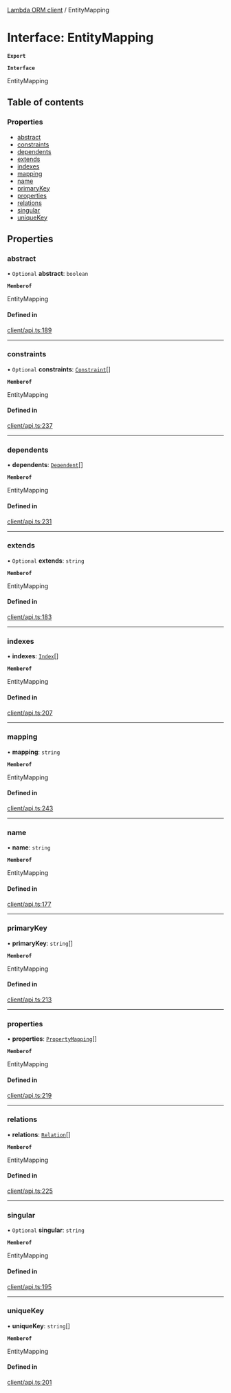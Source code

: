 [Lambda ORM client](../README.md) / EntityMapping

# Interface: EntityMapping

**`Export`**

**`Interface`**

EntityMapping

## Table of contents

### Properties

- [abstract](EntityMapping.md#abstract)
- [constraints](EntityMapping.md#constraints)
- [dependents](EntityMapping.md#dependents)
- [extends](EntityMapping.md#extends)
- [indexes](EntityMapping.md#indexes)
- [mapping](EntityMapping.md#mapping)
- [name](EntityMapping.md#name)
- [primaryKey](EntityMapping.md#primarykey)
- [properties](EntityMapping.md#properties)
- [relations](EntityMapping.md#relations)
- [singular](EntityMapping.md#singular)
- [uniqueKey](EntityMapping.md#uniquekey)

## Properties

### abstract

• `Optional` **abstract**: `boolean`

**`Memberof`**

EntityMapping

#### Defined in

[client/api.ts:189](https://github.com/FlavioLionelRita/lambdaorm-client-node/blob/b17abbe/src/lib/client/api.ts#L189)

___

### constraints

• `Optional` **constraints**: [`Constraint`](Constraint.md)[]

**`Memberof`**

EntityMapping

#### Defined in

[client/api.ts:237](https://github.com/FlavioLionelRita/lambdaorm-client-node/blob/b17abbe/src/lib/client/api.ts#L237)

___

### dependents

• **dependents**: [`Dependent`](Dependent.md)[]

**`Memberof`**

EntityMapping

#### Defined in

[client/api.ts:231](https://github.com/FlavioLionelRita/lambdaorm-client-node/blob/b17abbe/src/lib/client/api.ts#L231)

___

### extends

• `Optional` **extends**: `string`

**`Memberof`**

EntityMapping

#### Defined in

[client/api.ts:183](https://github.com/FlavioLionelRita/lambdaorm-client-node/blob/b17abbe/src/lib/client/api.ts#L183)

___

### indexes

• **indexes**: [`Index`](Index.md)[]

**`Memberof`**

EntityMapping

#### Defined in

[client/api.ts:207](https://github.com/FlavioLionelRita/lambdaorm-client-node/blob/b17abbe/src/lib/client/api.ts#L207)

___

### mapping

• **mapping**: `string`

**`Memberof`**

EntityMapping

#### Defined in

[client/api.ts:243](https://github.com/FlavioLionelRita/lambdaorm-client-node/blob/b17abbe/src/lib/client/api.ts#L243)

___

### name

• **name**: `string`

**`Memberof`**

EntityMapping

#### Defined in

[client/api.ts:177](https://github.com/FlavioLionelRita/lambdaorm-client-node/blob/b17abbe/src/lib/client/api.ts#L177)

___

### primaryKey

• **primaryKey**: `string`[]

**`Memberof`**

EntityMapping

#### Defined in

[client/api.ts:213](https://github.com/FlavioLionelRita/lambdaorm-client-node/blob/b17abbe/src/lib/client/api.ts#L213)

___

### properties

• **properties**: [`PropertyMapping`](PropertyMapping.md)[]

**`Memberof`**

EntityMapping

#### Defined in

[client/api.ts:219](https://github.com/FlavioLionelRita/lambdaorm-client-node/blob/b17abbe/src/lib/client/api.ts#L219)

___

### relations

• **relations**: [`Relation`](Relation.md)[]

**`Memberof`**

EntityMapping

#### Defined in

[client/api.ts:225](https://github.com/FlavioLionelRita/lambdaorm-client-node/blob/b17abbe/src/lib/client/api.ts#L225)

___

### singular

• `Optional` **singular**: `string`

**`Memberof`**

EntityMapping

#### Defined in

[client/api.ts:195](https://github.com/FlavioLionelRita/lambdaorm-client-node/blob/b17abbe/src/lib/client/api.ts#L195)

___

### uniqueKey

• **uniqueKey**: `string`[]

**`Memberof`**

EntityMapping

#### Defined in

[client/api.ts:201](https://github.com/FlavioLionelRita/lambdaorm-client-node/blob/b17abbe/src/lib/client/api.ts#L201)

